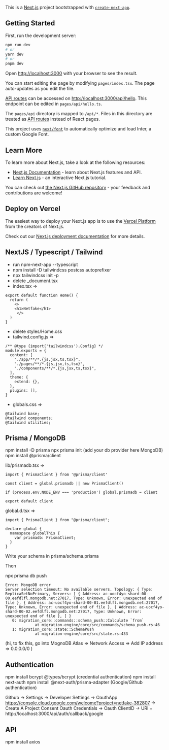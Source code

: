 This is a [Next.js](https://nextjs.org/) project bootstrapped with [`create-next-app`](https://github.com/vercel/next.js/tree/canary/packages/create-next-app).

## Getting Started

First, run the development server:

```bash
npm run dev
# or
yarn dev
# or
pnpm dev
```

Open [http://localhost:3000](http://localhost:3000) with your browser to see the result.

You can start editing the page by modifying `pages/index.tsx`. The page auto-updates as you edit the file.

[API routes](https://nextjs.org/docs/api-routes/introduction) can be accessed on [http://localhost:3000/api/hello](http://localhost:3000/api/hello). This endpoint can be edited in `pages/api/hello.ts`.

The `pages/api` directory is mapped to `/api/*`. Files in this directory are treated as [API routes](https://nextjs.org/docs/api-routes/introduction) instead of React pages.

This project uses [`next/font`](https://nextjs.org/docs/basic-features/font-optimization) to automatically optimize and load Inter, a custom Google Font.

## Learn More

To learn more about Next.js, take a look at the following resources:

- [Next.js Documentation](https://nextjs.org/docs) - learn about Next.js features and API.
- [Learn Next.js](https://nextjs.org/learn) - an interactive Next.js tutorial.

You can check out [the Next.js GitHub repository](https://github.com/vercel/next.js/) - your feedback and contributions are welcome!

## Deploy on Vercel

The easiest way to deploy your Next.js app is to use the [Vercel Platform](https://vercel.com/new?utm_medium=default-template&filter=next.js&utm_source=create-next-app&utm_campaign=create-next-app-readme) from the creators of Next.js.

Check out our [Next.js deployment documentation](https://nextjs.org/docs/deployment) for more details.


## NextJS / Typescript / Tailwind

* run npm-next-app --typescript
* npm install -D tailwindcss postcss autoprefixer
* npx tailwindcss init -p
* delete _document.tsx
* index.tsx =>
```
export default function Home() {
  return (
    <>
    <h1>Netfake</h1>
     </>
  )
}
```
* delete styles/Home.css
* tailwind.config.js => 
```
/** @type {import('tailwindcss').Config} */
module.exports = {
  content: [
    "./app/**/*.{js,jsx,ts,tsx}",
    "./pages/**/*.{js,jsx,ts,tsx}",
    "./components/**/*.{js,jsx,ts,tsx}",
  ],
  theme: {
    extend: {},
  },
  plugins: [],
}
```
* globals.css => 
```
@tailwind base;
@tailwind components;
@tailwind utilities;
```

## Prisma / MongoDB

npm install -D prisma
npx prisma init (add your db provider here MongoDB)
npm install @prisma/client

lib/prismadb.tsx =>
```
import { PrismaClient } from '@prisma/client'

const client = global.prismadb || new PrismaClient()

if (process.env.NODE_ENV === 'production') global.prismadb = client

export default client
```

global.d.tsx => 
```
import { PrismaClient } from "@prisma/client";

declare global {
  namespace globalThis {
    var prismadb: PrismaClient;
  }
}
```

Write your schema in prisma/schema.prisma

Then 

npx prisma db push

```
Error: MongoDB error
Server selection timeout: No available servers. Topology: { Type: ReplicaSetNoPrimary, Servers: [ { Address: ac-uocf4yo-shard-00-00.eefdlfl.mongodb.net:27017, Type: Unknown, Error: unexpected end of file }, { Address: ac-uocf4yo-shard-00-01.eefdlfl.mongodb.net:27017, Type: Unknown, Error: unexpected end of file }, { Address: ac-uocf4yo-shard-00-02.eefdlfl.mongodb.net:27017, Type: Unknown, Error: unexpected end of file }, ] }
   0: migration_core::commands::schema_push::Calculate `from`
             at migration-engine/core/src/commands/schema_push.rs:46
   1: migration_core::state::SchemaPush
             at migration-engine/core/src/state.rs:433

```
(hi, to fix this, go into MognoDB Atlas => Network Access => Add IP address => 0.0.0.0/0 )

## Authentication

npm install bcrypt @types/bcrypt (credential authentication)
npm install next-auth
npm install @next-auth/prisma-adapter (Google/Github authentication)

Github -> Settings -> Developer Settings -> OauthApp
https://console.cloud.google.com/welcome?project=netfake-382807 -> Create A Project
Consent Oauth
Credentials -> Oauth ClientID -> URI = http://localhost:3000/api/auth/callback/google



## API

npm install axios


